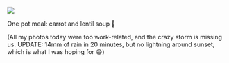 <!-- published: 2019-02-05T13:00:00Z -->
<!-- slug: photos/facd1bd5-9f0c-4ea1-b481-d2d964e2ba40/ -->

![](https://brntn-photos.s3-ap-southeast-2.amazonaws.com/uploaded/729426AA-70B7-43EA-B9BD-2ACDD61F0F6F.jpeg)

One pot meal: carrot and lentil soup 🥣 

(All my photos today were too work-related, and the crazy storm is missing us. UPDATE: 14mm of rain in 20 minutes, but no lightning around sunset, which is what I was hoping for 😄)